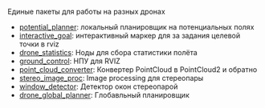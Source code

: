 Единые пакеты для работы на разных дронах
 
 * [potential_planner](potential_planner): локальный планировщик на потенциальных полях 
 * [interactive_goal](interactive_goal): интерактивный маркер для за задания целевой точки в rviz
 * [drone_statistics](drone_statistics): Ноды для сбора статистики полёта
 * [ground_control](ground_control): НПУ для RVIZ
 * [point_cloud_converter](point_cloud_converter): Конвертер PointCloud в PointCloud2 и обратно
 * [stereo_image_proc](stereo_image_proc): Image processing для стереопары
 * [window_detector](window_detector): Детектор окон стереопарой
 * [drone_global_planner](drone_global_planner): Глобавльный планировщик


 
